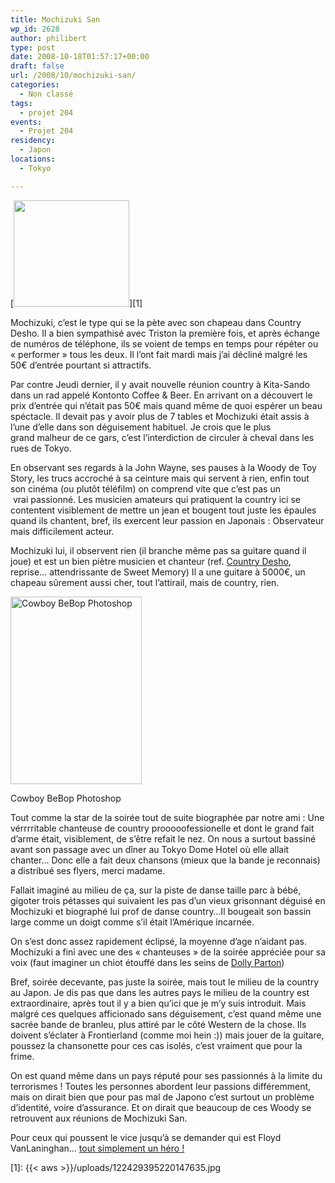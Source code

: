```yaml
---
title: Mochizuki San
wp_id: 2628
author: philibert
type: post
date: 2008-10-18T01:57:17+00:00
draft: false
url: /2008/10/mochizuki-san/
categories:
  - Non classé
tags:
  - projet 204
events:
  - Projet 204
residency:
  - Japon
locations:
  - Tokyo

---
```

[<img class="size-full wp-image-422" title="122429395220147635" src="{{< aws >}}/uploads/122429395220147635.jpg" alt="" width="185" height="170" />][1]

Mochizuki, c&rsquo;est le type qui se la pète avec son chapeau dans Country Desho. Il a bien sympathisé avec Triston la première fois, et après échange de numéros de téléphone, ils se voient de temps en temps pour répéter ou « performer » tous les deux. Il l&rsquo;ont fait mardi mais j&rsquo;ai décliné malgré les 50€ d&rsquo;entrée pourtant si attractifs. 

Par contre Jeudi dernier, il y avait nouvelle réunion country à Kita-Sando dans un rad appelé Kontonto Coffee & Beer. En arrivant on a découvert le prix d&rsquo;entrée qui n&rsquo;était pas 50€ mais quand même de quoi espérer un beau spéctacle. Il devait pas y avoir plus de 7 tables et Mochizuki était assis à l&rsquo;une d&rsquo;elle dans son déguisement habituel. Je crois que le plus grand malheur de ce gars, c&rsquo;est l&rsquo;interdiction de circuler à cheval dans les rues de Tokyo. 

En observant ses regards à la John Wayne, ses pauses à la Woody de Toy Story, les trucs accroché à sa ceinture mais qui servent à rien, enfin tout son cinéma (ou plutôt téléfilm) on comprend vite que c&rsquo;est pas un  vrai passionné. Les musicien amateurs qui pratiquent la country ici se contentent visiblement de mettre un jean et bougent tout juste les épaules quand ils chantent, bref, ils exercent leur passion en Japonais : Observateur mais difficilement acteur.
  
Mochizuki lui, il observent rien (il branche même pas sa guitare quand il joue) et est un bien piètre musicien et chanteur (ref. <a title="Country Desho" href="https://www.dailymotion.com/cheribibiz/video/x6tz8y_country-desho_travel" target="_blank">Country Desho</a>, reprise&#8230; attendrissante de Sweet Memory) Il a une guitare à 5000€, un chapeau sûrement aussi cher, tout l&rsquo;attirail, mais de country, rien. 

<div id="attachment_417" class="wp-caption alignright" style="max-width: 210px">
  <a href="{{< aws >}}/uploads/www1ttcnnejp.gif" target="_blank"><img class="size-medium wp-image-417 " title="www1ttcnnejp" src="{{< aws >}}/uploads/www1ttcnnejp-210x300.gif" alt="Cowboy BeBop Photoshop" width="210" height="300" /></a>
  
  <p class="wp-caption-text">
    Cowboy BeBop Photoshop
  </p>
</div>

Tout comme la star de la soirée tout de suite biographée par notre ami : Une vérrrritable chanteuse de country prooooofessionelle et dont le grand fait d&rsquo;arme était, visiblement, de s&rsquo;être refait le nez. On nous a surtout bassiné avant son passage avec un dîner au Tokyo Dome Hotel où elle allait chanter&#8230; Donc elle a fait deux chansons (mieux que la bande je reconnais) a distribué ses flyers, merci madame.

Fallait imaginé au milieu de ça, sur la piste de danse taille parc à bébé, gigoter trois pétasses qui suivaient les pas d&rsquo;un vieux grisonnant déguisé en Mochizuki et biographé lui prof de danse country&#8230;Il bougeait son bassin large comme un doigt comme s&rsquo;il était l&rsquo;Amérique incarnée.

On s&rsquo;est donc assez rapidement éclipsé, la moyenne d&rsquo;age n&rsquo;aidant pas. Mochizuki a fini avec une des « chanteuses » de la soirée appréciée pour sa voix (faut imaginer un chiot étouffé dans les seins de <a title="Dolly Cow !" href="https://www.virginmedia.com/images/dolly-parton-insurance-431.jpg" target="_blank">Dolly Parton</a>) 

Bref, soirée decevante, pas juste la soirée, mais tout le milieu de la country au Japon. Je dis pas que dans les autres pays le milieu de la country est extraordinaire, après tout il y a bien qu&rsquo;ici que je m&rsquo;y suis introduit. Mais malgré ces quelques afficionado sans déguisement, c&rsquo;est quand même une sacrée bande de branleu, plus attiré par le côté Western de la chose. Ils doivent s&rsquo;éclater à Frontierland (comme moi hein :)) mais jouer de la guitare, poussez la chansonette pour ces cas isolés, c&rsquo;est vraiment que pour la frime. 

On est quand même dans un pays réputé pour ses passionnés à la limite du terrorismes ! Toutes les personnes abordent leur passions différemment, mais on dirait bien que pour pas mal de Japono c&rsquo;est surtout un problème d&rsquo;identité, voire d&rsquo;assurance. Et on dirait que beaucoup de ces Woody se retrouvent aux réunions de Mochizuki San.

Pour ceux qui poussent le vice jusqu&rsquo;à se demander qui est Floyd VanLaninghan&#8230; <a title="Un hero" href="https://www.floydcountry.com/" target="_blank">tout simplement un héro !</a>

 [1]: {{< aws >}}/uploads/122429395220147635.jpg
